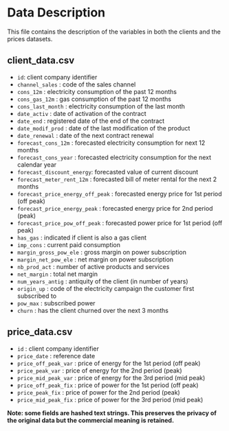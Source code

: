 # Data Description

This file contains the description of the variables in both the clients and the prices datasets.

## client_data.csv

- `id`: client company identifier
- `channel_sales` : code of the sales channel
- `cons_12m` : electricity consumption of the past 12 months
- `cons_gas_12m` : gas consumption of the past 12 months
- `cons_last_month` : electricity consumption of the last month
- `date_activ` : date of activation of the contract
- `date_end` : registered date of the end of the contract
- `date_modif_prod` : date of the last modification of the product
- `date_renewal` : date of the next contract renewal
- `forecast_cons_12m` : forecasted electricity consumption for next 12 months
- `forecast_cons_year` : forecasted electricity consumption for the next calendar year
- `forecast_discount_energy`: forecasted value of current discount
- `forecast_meter_rent_12m` : forecasted bill of meter rental for the next 2 months
- `forecast_price_energy_off_peak` : forecasted energy price for 1st period (off peak)
- `forecast_price_energy_peak` : forecasted energy price for 2nd period (peak)
- `forecast_price_pow_off_peak` : forecasted power price for 1st period (off peak)
- `has_gas` : indicated if client is also a gas client
- `imp_cons` : current paid consumption
- `margin_gross_pow_ele` : gross margin on power subscription
- `margin_net_pow_ele` : net margin on power subscription
- `nb_prod_act` : number of active products and services
- `net_margin` : total net margin
- `num_years_antig` : antiquity of the client (in number of years)
- `origin_up` : code of the electricity campaign the customer first subscribed to
- `pow_max` : subscribed power
- `churn` : has the client churned over the next 3 months

## price_data.csv

- `id` : client company identifier
- `price_date` : reference date
- `price_off_peak_var` : price of energy for the 1st period (off peak)
- `price_peak_var` : price of energy for the 2nd period (peak)
- `price_mid_peak_var` : price of energy for the 3rd period (mid peak)
- `price_off_peak_fix` : price of power for the 1st period (off peak)
- `price_peak_fix` : price of power for the 2nd period (peak)
- `price_mid_peak_fix` : price of power for the 3rd period (mid peak)

**Note: some fields are hashed text strings. This preserves the privacy of the original data but the commercial meaning is retained.**
